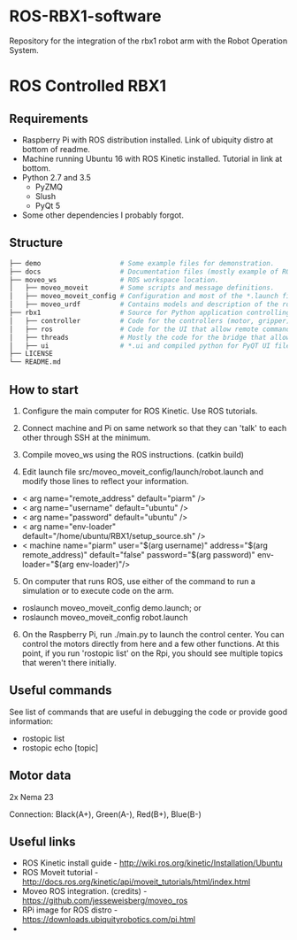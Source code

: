 # ROS-RBX1-software
Repository for the integration of the rbx1 robot arm with the Robot Operation System.

ROS Controlled RBX1
===================================

Requirements
---------------------
- Raspberry Pi with ROS distribution installed. Link of ubiquity distro at bottom of readme.
- Machine running Ubuntu 16 with ROS Kinetic installed. Tutorial in link at bottom.
- Python 2.7 and 3.5
    - PyZMQ
    - Slush
    - PyQt 5
- Some other dependencies I probably forgot.

Structure
----------------------
```bash
├── demo                    # Some example files for demonstration.
├── docs                    # Documentation files (mostly example of ROS packets)
├── moveo_ws                # ROS workspace location.
│   ├── moveo_moveit        # Some scripts and message definitions.
│   ├── moveo_moveit_config # Configuration and most of the *.launch files
│   ├── moveo_urdf          # Contains models and description of the robot in real life sizes
├── rbx1                    # Source for Python application controlling the RBX1
│   ├── controller          # Code for the controllers (motor, gripper)
│   ├── ros                 # Code for the UI that allow remote commands to be sent to RViz
│   ├── threads             # Mostly the code for the bridge that allow communications between Python 2.7 and 3.5
│   ├── ui                  # *.ui and compiled python for PyQT UI files.
├── LICENSE
└── README.md
```

How to start
----------------------
1. Configure the main computer for ROS Kinetic. Use ROS tutorials.

2. Connect machine and Pi on same network so that they can 'talk' to each other through SSH at the minimum.

3. Compile moveo_ws using the ROS instructions. (catkin build)

4. Edit launch file src/moveo_moveit_config/launch/robot.launch and modify those lines to reflect your information.
-  < arg name="remote_address" default="piarm" />
-  < arg name="username" default="ubuntu" />
-  < arg name="password" default="ubuntu" />
-  < arg name="env-loader" default="/home/ubuntu/RBX1/setup_source.sh" />
-  < machine name="piarm" user="$(arg username)" address="$(arg remote_address)" default="false" password="$(arg password)" env-loader="$(arg env-loader)"/>

5. On computer that runs ROS, use either of the command to run a simulation or
to execute code on the arm.

- roslaunch moveo_moveit_config demo.launch; or
- roslaunch moveo_moveit_config robot.launch

6. On the Raspberry Pi, run ./main.py to launch the control center. 
You can control the motors directly from here and a few other functions.
At this point, if you run 'rostopic list' on the Rpi, you should see multiple topics that weren't there initially.

Useful commands
----------------------

See list of commands that are useful in debugging the code
or provide good information:

- rostopic list
- rostopic echo [topic]

Motor data
--------------------------
2x Nema 23

Connection:
    Black(A+), Green(A-), Red(B+), Blue(B-)
    
Useful links
----------------
- ROS Kinetic install guide - http://wiki.ros.org/kinetic/Installation/Ubuntu
- ROS Moveit tutorial - http://docs.ros.org/kinetic/api/moveit_tutorials/html/index.html
- Moveo ROS integration. (credits) - https://github.com/jesseweisberg/moveo_ros
- RPi image for ROS distro - https://downloads.ubiquityrobotics.com/pi.html
- 

